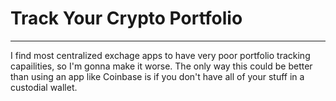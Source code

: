 # Track Your Crypto Portfolio

*** 

I find most centralized exchage apps to have very poor portfolio tracking capailities, so I'm gonna make it worse.
The only way this could be better than using an app like Coinbase is if you don't have all of your stuff in a custodial wallet.